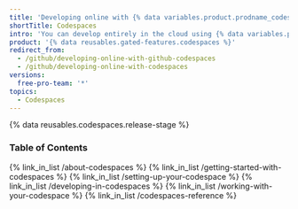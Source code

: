 ```yaml
---
title: 'Developing online with {% data variables.product.prodname_codespaces %}'
shortTitle: Codespaces
intro: 'You can develop entirely in the cloud using {% data variables.product.prodname_codespaces %}, an integrated development environment (IDE) on {% data variables.product.prodname_dotcom %}.'
product: '{% data reusables.gated-features.codespaces %}'
redirect_from:
  - /github/developing-online-with-github-codespaces
  - /github/developing-online-with-codespaces
versions:
  free-pro-team: '*'
topics:
  - Codespaces
---
```


{% data reusables.codespaces.release-stage %}

### Table of Contents

{% link_in_list /about-codespaces %}
{% link_in_list /getting-started-with-codespaces %}
{% link_in_list /setting-up-your-codespace %}
{% link_in_list /developing-in-codespaces %}
{% link_in_list /working-with-your-codespace %}
{% link_in_list /codespaces-reference %}